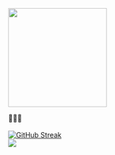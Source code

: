 <img style = "width:200px" src = "https://gifdb.com/images/high/nintendo-ds-super-mario-bros-adventure-lpy34b0xpdmn5tj1.webp">

👩🏻‍💻
<br></br>[![GitHub Streak](https://streak-stats.demolab.com?user=jesslynamanda13&theme=dark)](https://git.io/streak-stats)
<br>
<img src="https://github-readme-stats.vercel.app/api/top-langs/?username=jesslynamanda13&layout=compact&show_icons=true&theme=tokyonight">
